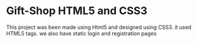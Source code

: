 # Gift-Shop HTML5 and CSS3
This project was been made using Html5 and designed using CSS3.
it used HTML5 tags.
we also have static login and registration pages
